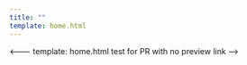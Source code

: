 ```yaml
---
title: ""
template: home.html
---
```

<---
template: home.html test for PR with no preview link -->
